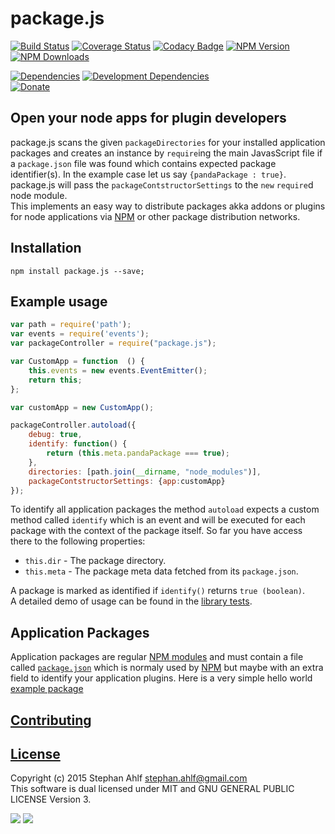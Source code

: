 # package.js
[![Build Status](http://img.shields.io/travis/s-a/package.js.svg)](https://travis-ci.org/s-a/package.js) 
[![Coverage Status](https://coveralls.io/repos/s-a/package.js/badge.svg)](https://coveralls.io/r/s-a/package.js) 
[![Codacy Badge](https://www.codacy.com/project/badge/aa693627f7f2424db1fa0cc2871f1aa5)](https://www.codacy.com/app/stephanahlf/package-js) 
[![NPM Version](http://img.shields.io/npm/v/package.js.svg?style=flat)](https://www.npmjs.org/package/package.js) 
[![NPM Downloads](https://img.shields.io/npm/dm/package.js.svg)](https://www.npmjs.org/package/package.js)  

[![Dependencies](https://img.shields.io/david/s-a/package.js.svg)](https://www.npmjs.org/package/package.js)
[![Development Dependencies](https://img.shields.io/david/dev/s-a/package.js.svg)](https://www.npmjs.org/package/package.js)  
[![Donate](http://s-a.github.io/donate/donate.svg)](http://s-a.github.io/donate/)

## Open your node apps for plugin developers
package.js scans the given ```packageDirectories``` for your installed application packages and creates an instance by ```require```ing the main JavasScript file if a ```package.json``` file was found which contains expected package identifier(s). In the example case let us say ```{pandaPackage : true}```.
package.js will pass the ```packageContstructorSettings``` to the ```new``` ```require```d node module.  
This implements an easy way to distribute packages akka addons or plugins for node applications via [NPM](https://npmjs.com) or other package distribution networks.  


## Installation
```shell
npm install package.js --save;
```  

## Example usage
```javascript
var path = require('path');
var events = require('events');
var packageController = require("package.js");

var CustomApp = function  () {
	this.events = new events.EventEmitter();
	return this;
};

var customApp = new CustomApp();

packageController.autoload({
	debug: true,
	identify: function() {
		return (this.meta.pandaPackage === true);
	},
	directories: [path.join(__dirname, "node_modules")],
	packageContstructorSettings: {app:customApp}
});
```
To identify all application packages the method ```autoload``` expects a custom method called ```identify``` which is an event and will be executed for each package with the context of the package itself. So far you have access there to the following properties: 
 - ```this.dir``` - The package directory.
 - ```this.meta``` - The package meta data fetched from its ```package.json```.  

A package is marked as identified if ```identify()``` returns ```true (boolean)```.  
A detailed demo of usage can be found in the [library tests](/test/main.js). 

## Application Packages 
Application packages are regular [NPM modules](https://docs.npmjs.com/getting-started/creating-node-modules) and must contain a file called [```package.json```](https://docs.npmjs.com/files/package.json) which is normaly used by [NPM](https://npmjs.com) but maybe with an extra field to identify your application plugins. Here is a very simple hello world [example package](/test-packages/package-1/)

## [Contributing](/CONTRIBUTING.md)

## [License](/LICENSE.md)
Copyright (c) 2015 Stephan Ahlf <stephan.ahlf@gmail.com>  
This software is dual licensed under MIT and GNU GENERAL PUBLIC LICENSE Version 3.  

[<img src="https://s-a.github.io/license/img/mit.svg" />](/LICENSE.md#mit "Massachusetts Institute of Technology (MIT)") 
[<img src="https://s-a.github.io/license/img/gpl-3.0.svg" />](/LICENSE.md#gpl-30 "GNU GENERAL PUBLIC LICENSE Version 3")
